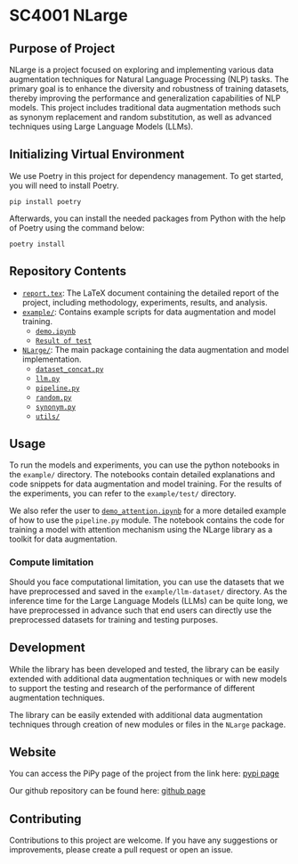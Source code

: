 # SC4001 NLarge

## Purpose of Project

NLarge is a project focused on exploring and implementing various data
augmentation techniques for Natural Language Processing (NLP) tasks. The primary
goal is to enhance the diversity and robustness of training datasets, thereby
improving the performance and generalization capabilities of NLP models. This
project includes traditional data augmentation methods such as synonym
replacement and random substitution, as well as advanced techniques using Large
Language Models (LLMs).

## Initializing Virtual Environment

We use Poetry in this project for dependency management. To get started, you
will need to install Poetry.

```shell
pip install poetry
```

Afterwards, you can install the needed packages from Python with the help of
Poetry using the command below:

```shell
poetry install
```

## Repository Contents

- [`report.tex`](report/report.tex): The LaTeX document containing the detailed
  report of the project, including methodology, experiments, results, and
  analysis.
- [`example/`](example): Contains example scripts for data augmentation and
  model training.
  - [`demo.ipynb`](example/demo.ipynb)
  - [`Result of test`](example/test/)
- [`NLarge/`](NLarge): The main package containing the data augmentation and
  model implementation.
  - [`dataset_concat.py`](NLarge/dataset_concat.py)
  - [`llm.py`](NLarge/llm.py)
  - [`pipeline.py`](NLarge/pipeline.py)
  - [`random.py`](NLarge/random.py)
  - [`synonym.py`](NLarge/synonym.py)
  - [`utils/`](NLarge/utils)

## Usage

To run the models and experiments, you can use the python notebooks in the
`example/` directory. The notebooks contain detailed explanations and code
snippets for data augmentation and model training. For the results of the
experiments, you can refer to the `example/test/` directory.

We also refer the user to [`demo_attention.ipynb`](example/demo_attention.ipynb)
for a more detailed example of how to use the `pipeline.py` module. The notebook
contains the code for training a model with attention mechanism using the
NLarge library as a toolkit for data augmentation.

### Compute limitation

Should you face computational limitation, you can use the datasets that we 
have preprocessed and saved in the `example/llm-dataset/` directory. As the inference
time for the Large Language Models (LLMs) can be quite long, we have preprocessed
in advance such that end users can directly use the preprocessed datasets for
training and testing purposes.

## Development

While the library has been developed and tested, the library can be easily 
extended with additional data augmentation techniques or with new models to
support the testing and research of the performance of different augmentation
techniques.

The library can be easily extended with additional data augmentation techniques
through creation of new modules or files in the `NLarge` package.

## Website

You can access the PiPy page of the project from the link here:
[pypi page](https://pypi.org/project/NLarge/)

Our github repository can be found here:
[github page](https://github.com/dextergui/SC4001)

## Contributing

Contributions to this project are welcome. If you have any suggestions or
improvements, please create a pull request or open an issue.
